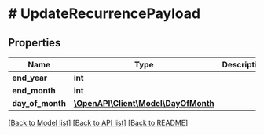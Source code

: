 # # UpdateRecurrencePayload

## Properties

Name | Type | Description | Notes
------------ | ------------- | ------------- | -------------
**end_year** | **int** |  | [optional]
**end_month** | **int** |  | [optional]
**day_of_month** | [**\OpenAPI\Client\Model\DayOfMonth**](DayOfMonth.md) |  | [optional]

[[Back to Model list]](../../README.md#models) [[Back to API list]](../../README.md#endpoints) [[Back to README]](../../README.md)
